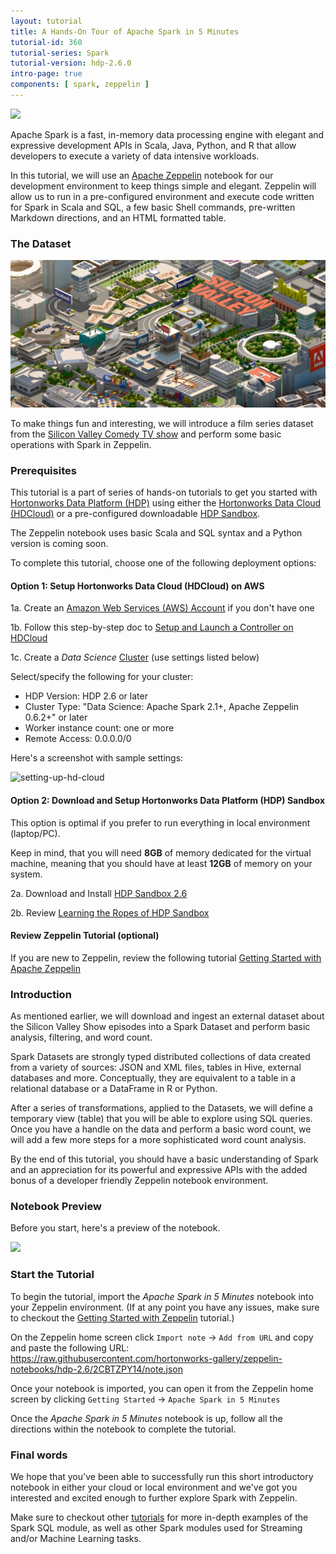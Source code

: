 ```yaml
---
layout: tutorial
title: A Hands-On Tour of Apache Spark in 5 Minutes
tutorial-id: 360
tutorial-series: Spark
tutorial-version: hdp-2.6.0
intro-page: true
components: [ spark, zeppelin ]
---
```


![](https://raw.github.com/hortonworks/tutorials/hdp-2.6/assets/a-tour-of-spark-in-5-minutes/spark-logo.png)

Apache Spark is a fast, in-memory data processing engine with elegant and expressive development APIs in Scala, Java, Python, and R that allow developers to execute a variety of data intensive workloads.

In this tutorial, we will use an [Apache Zeppelin](https://zeppelin.apache.org/) notebook for our development environment to keep things simple and elegant. Zeppelin will allow us to run in a pre-configured environment and execute code written for Spark in Scala and SQL, a few basic Shell commands, pre-written Markdown directions, and an HTML formatted table.

### The Dataset

![](https://raw.githubusercontent.com/roberthryniewicz/images/master/silicon_valley_corporation.jpg)

To make things fun and interesting, we will introduce a film series dataset from the [Silicon Valley Comedy TV show](http://www.imdb.com/title/tt2575988/) and perform some basic operations with Spark in Zeppelin.

### Prerequisites

This tutorial is a part of series of hands-on tutorials to get you started with [Hortonworks Data Platform (HDP)](https://hortonworks.com/products/data-center/hdp/) using either the [Hortonworks Data Cloud (HDCloud)](https://hortonworks.com/products/cloud/aws/) or a pre-configured downloadable [HDP Sandbox](https://hortonworks.com/products/sandbox/).

The Zeppelin notebook uses basic Scala and SQL syntax and a Python version is coming soon.

To complete this tutorial, choose one of the following deployment options:

#### Option 1: Setup Hortonworks Data Cloud (HDCloud) on AWS

1a. Create an [Amazon Web Services (AWS) Account](https://aws.amazon.com/) if you don't have one

1b. Follow this step-by-step doc to [Setup and Launch a Controller on HDCloud](http://hortonworks.github.io/hdp-aws/launch/index.html)

1c. Create a *Data Science* [Cluster](http://hortonworks.github.io/hdp-aws/create/index.html) (use settings listed below)

Select/specify the following for your cluster:

  - HDP Version: HDP 2.6 or later
  - Cluster Type: "Data Science: Apache Spark 2.1+, Apache Zeppelin 0.6.2+" or later
  - Worker instance count: one or more
  - Remote Access: 0.0.0.0/0

Here's a screenshot with sample settings:

![setting-up-hd-cloud](https://raw.github.com/hortonworks/tutorials/hdp-2.6/assets/a-tour-of-spark-in-5-minutes/spinning-up-hdcloud-cluster.jpg)

#### Option 2: Download and Setup Hortonworks Data Platform (HDP) Sandbox

This option is optimal if you prefer to run everything in local environment (laptop/PC).

Keep in mind, that you will need **8GB** of memory dedicated for the virtual machine, meaning that you should have at least **12GB** of memory on your system.

2a. Download and Install [HDP Sandbox 2.6](http://hortonworks.com/products/sandbox/)

2b. Review [Learning the Ropes of HDP Sandbox](http://hortonworks.com/hadoop-tutorial/learning-the-ropes-of-the-hortonworks-sandbox/)

#### Review Zeppelin Tutorial (optional)

If you are new to Zeppelin, review the following tutorial [Getting Started with Apache Zeppelin](https://github.com/hortonworks/tutorials/blob/hdp-2.5/tutorials/hortonworks/getting-started-with-apache-zeppelin/tutorial.md)

### Introduction

As mentioned earlier, we will download and ingest an external dataset about the Silicon Valley Show episodes into a Spark Dataset and perform basic analysis, filtering, and word count.

Spark Datasets are strongly typed distributed collections of data created from a variety of sources: JSON and XML files, tables in Hive, external databases and more. Conceptually, they are equivalent to a table in a relational database or a DataFrame in R or Python.

After a series of transformations, applied to the Datasets, we will define a temporary view (table) that you will be able to explore using SQL queries. Once you have a handle on the data and perform a basic word count, we will add a few more steps for a more sophisticated word count analysis.

By the end of this tutorial, you should have a basic understanding of Spark and an appreciation for its powerful and expressive APIs with the added bonus of a developer friendly Zeppelin notebook environment.

### Notebook Preview

Before you start, here's a preview of the notebook.

![](https://raw.github.com/hortonworks/tutorials/hdp-2.6/assets/a-tour-of-spark-in-5-minutes/notebook-preview-large.jpg)

### Start the Tutorial

To begin the tutorial, import the *Apache Spark in 5 Minutes* notebook into your Zeppelin environment. (If at any point you have any issues, make sure to checkout the [Getting Started with Zeppelin](https://hortonworks.com/hadoop-tutorial/getting-started-apache-zeppelin/) tutorial.)

On the Zeppelin home screen click `Import note` -> `Add from URL` and copy and paste the following URL: https://raw.githubusercontent.com/hortonworks-gallery/zeppelin-notebooks/hdp-2.6/2CBTZPY14/note.json

Once your notebook is imported, you can open it from the Zeppelin home screen by clicking
`Getting Started` -> `Apache Spark in 5 Minutes`

 Once the *Apache Spark in 5 Minutes* notebook is up, follow all the directions within the notebook to complete the tutorial.

### Final words

We hope that you've been able to successfully run this short introductory notebook in either your cloud or local environment and we've got you interested and excited enough to further explore Spark with Zeppelin.

Make sure to checkout other [tutorials](https://hortonworks.com/tutorials/) for more in-depth examples of the Spark SQL module, as well as other Spark modules used for Streaming and/or Machine Learning tasks.
